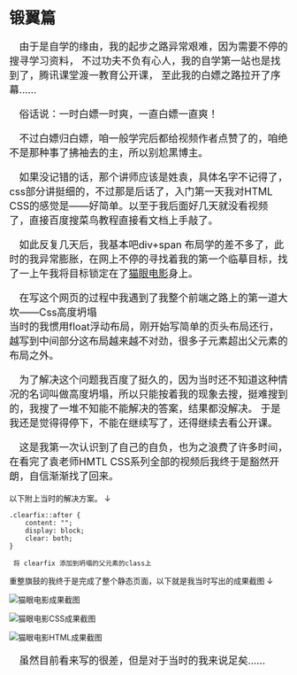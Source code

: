 <header-img title="锻翼篇" date="2022-01-21"/>

# <my-title textColor_h="rgb(51, 149, 159)" lineColor="rgb(51, 149, 159)" display="none">锻翼篇</my-title>

<p style="text-indent:1em;font-size:18px;">
 由于是自学的缘由，我的起步之路异常艰难，因为需要不停的搜寻学习资料，
 不过功夫不负有心人，我的自学第一站也是找到了，腾讯课堂渡一教育公开课，
 至此我的白嫖之路拉开了序幕......
</p>

<p style="text-indent:1em;font-size:18px;">
俗话说：<my-text color="#4eaaff" weight="bold" size="20px">一时白嫖一时爽，一直白嫖一直爽！</my-text>
</p>

<p style="text-indent:1em;font-size:18px;">
不过白嫖归白嫖，咱一般学完后都给视频作者点赞了的，咱绝不是那种事了拂袖去的主，所以别尬黑博主。
</p>

<p style="text-indent:1em;font-size:18px;">
如果没记错的话，那个讲师应该是姓袁，具体名字不记得了，css部分讲挺细的，不过那是后话了，入门第一天我对HTML CSS的感觉是——好简单。以至于我后面好几天就没看视频了，直接百度搜菜鸟教程直接看文档上手敲了。
</p>

<p style="text-indent:1em;font-size:18px;">
如此反复几天后，我基本吧div+span 布局学的差不多了，此时的我异常膨胀，在网上不停的寻找着我的第一个临摹目标，找了一上午我将目标锁定在了<a href="https://www.maoyan.com/" target="_blank"><my-text  weight="bold">猫眼电影</my-text></a>身上。
</p>

<p style="text-indent:1em;font-size:18px;">
在写这个网页的过程中我遇到了我整个前端之路上的第一道大坎——<my-text color="red" weight="bold">Css高度坍塌</my-text>
<br>
当时的我惯用float浮动布局，刚开始写简单的页头布局还行，越写到中间部分这布局越来越不对劲，很多子元素超出父元素的布局之外。
</p>

<p style="text-indent:1em;font-size:18px;">
为了解决这个问题我百度了挺久的，因为当时还不知道这种情况的名词叫做高度坍塌，所以只能按着我的现象去搜，挺难搜到的，我搜了一堆不知能不能解决的答案，结果都没解决。
于是我还是觉得得停下，不能在继续写了，还得继续去看公开课。
</p>
<p style="text-indent:1em;font-size:18px;">
这是我第一次认识到了自己的自负，也为之浪费了许多时间，在看完了袁老师HMTL CSS系列全部的视频后我终于是豁然开朗，自信渐渐找了回来。
</p>
<tips  type="warn">
<template v-slot:title>
小蝣说：
</template>
以下附上当时的解决方案。  <my-text size="25px" weight="bold">↓</my-text>
</tips>

```css:no-line-numbers
.clearfix::after {
    content: "";
    display: block;
    clear: both;
}

 将 clearfix 添加到坍塌的父元素的class上

```

<tips>
<template v-slot:title>
小蝣说：
</template>
重整旗鼓的我终于是完成了整个静态页面，以下就是我当时写出的成果截图  ↓
</tips>

![猫眼电影成果截图](https://s3.bmp.ovh/imgs/2022/01/d232253482e749b6.png)

![猫眼电影CSS成果截图](https://s3.bmp.ovh/imgs/2022/01/b2c8ea08e8026e59.png)

![猫眼电影HTML成果截图](https://s3.bmp.ovh/imgs/2022/01/bda75e1b83cfc0ba.png)

<p style="text-indent:1em;font-size:18px;">
虽然目前看来写的很差，但是对于当时的我来说足矣......
</p>

<ClientOnly>
<comment/>
</ClientOnly>

<my-code/>
